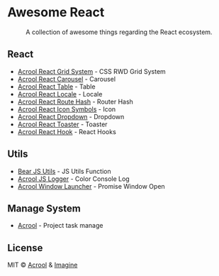 # Awesome React

<p align="center">
    A collection of awesome things regarding the React ecosystem.
</p>




## React

- [Acrool React Grid System](https://github.com/acrool/acrool-react-grid) - CSS RWD Grid System
- [Acrool React Carousel](https://github.com/imagine10255/bear-react-carousel) - Carousel
- [Acrool React Table](https://github.com/acrool/acrool-react-table) - Table
- [Acrool React Locale](https://github.com/acrool/acrool-react-locale) - Locale
- [Acrool React Route Hash](https://github.com/acrool/acrool-react-router-hash) - Router Hash
- [Acrool React Icon Symbols](https://github.com/acrool/acrool-react-iconsvg) - Icon
- [Acrool React Dropdown](https://github.com/acrool/acrool-react-dropdown) - Dropdown
- [Acrool React Toaster](https://github.com/acrool/acrool-react-toaster) - Toaster
- [Acrool React Hook](https://github.com/acrool/acrool-react-hook) - React Hooks

## Utils

- [Bear JS Utils](https://github.com/imagine10255/bear-jsutils) - JS Utils Function
- [Acrool JS Logger](https://github.com/acrool/acrool-js-logger) - Color Console Log
- [Acrool Window Launcher](https://github.com/acrool/acrool-window-launcher) - Promise Window Open
  
## Manage System

- [Acrool](https://acrool.com/) - Project task manage



## License

MIT © [Acrool](https://github.com/acrool) & [Imagine](https://github.com/imagine10255)
